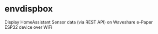 # envdispbox

Display HomeAssistant Sensor data (via REST API) on Waveshare e-Paper ESP32 device over WiFi
